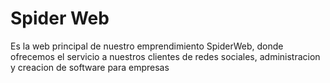 <h1>Spider Web</h1>
Es la web principal de nuestro emprendimiento SpiderWeb, donde ofrecemos el servicio a nuestros clientes de redes sociales, administracion y creacion de software para empresas
